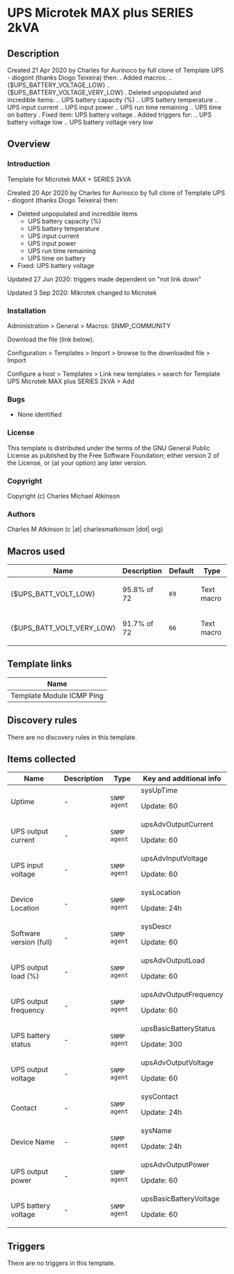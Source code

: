 # UPS Microtek MAX plus SERIES 2kVA

## Description

Created 21 Apr 2020 by Charles for Aurinoco by full clone of Template UPS - diogont (thanks Diogo Teixeira) then: . Added macros: .. {$UPS_BATTERY_VOLTAGE_LOW} .. {$UPS_BATTERY_VOLTAGE_VERY_LOW} . Deleted unpopulated and incredible items: .. UPS battery capacity (%) .. UPS battery temperature .. UPS input current .. UPS input power .. UPS run time remaining .. UPS time on battery . Fixed item: UPS battery voltage . Added triggers for: .. UPS battery voltage low .. UPS battery voltage very low

## Overview

### Introduction


Template for Microtek MAX + SERIES 2kVA


Created 20 Apr 2020 by Charles for Aurinoco by full clone of Template UPS - diogont (thanks Diogo Teixeira) then:


* Deleted unpopulated and incredible items
	+ UPS battery capacity (%)
	+ UPS battery temperature
	+ UPS input current
	+ UPS input power
	+ UPS run time remaining
	+ UPS time on battery
* Fixed: UPS battery voltage


Updated 27 Jun 2020: triggers made dependent on "not link down"


Updated 3 Sep 2020: Mikrotek changed to Microtek


### Installation


Administration > General > Macros: SNMP\_COMMUNITY


Download the file (link below).


Configuration > Templates > Import > browse to the downloaded file > Import


Configure a host > Templates > Link new templates > search for Template UPS Microtek MAX plus SERIES 2kVA > Add


### Bugs


* None identified


### License


This template is distributed under the terms of the GNU General Public License as published by the Free Software Foundation; either version 2 of the License, or (at your option) any later version.


### Copyright


Copyright (c) Charles Michael Atkinson


### Authors


Charles M Atkinson (c |at| charlesmatkinson |dot| org)



## Macros used

|Name|Description|Default|Type|
|----|-----------|-------|----|
|{$UPS_BATT_VOLT_LOW}|<p>95.8% of 72</p>|`69`|Text macro|
|{$UPS_BATT_VOLT_VERY_LOW}|<p>91.7% of 72</p>|`66`|Text macro|
## Template links

|Name|
|----|
|Template Module ICMP Ping|
## Discovery rules

There are no discovery rules in this template.

## Items collected

|Name|Description|Type|Key and additional info|
|----|-----------|----|----|
|Uptime|<p>-</p>|`SNMP agent`|sysUpTime<p>Update: 60</p>|
|UPS output current|<p>-</p>|`SNMP agent`|upsAdvOutputCurrent<p>Update: 60</p>|
|UPS input voltage|<p>-</p>|`SNMP agent`|upsAdvInputVoltage<p>Update: 60</p>|
|Device Location|<p>-</p>|`SNMP agent`|sysLocation<p>Update: 24h</p>|
|Software version (full)|<p>-</p>|`SNMP agent`|sysDescr<p>Update: 60</p>|
|UPS output load (%)|<p>-</p>|`SNMP agent`|upsAdvOutputLoad<p>Update: 60</p>|
|UPS output frequency|<p>-</p>|`SNMP agent`|upsAdvOutputFrequency<p>Update: 60</p>|
|UPS battery status|<p>-</p>|`SNMP agent`|upsBasicBatteryStatus<p>Update: 300</p>|
|UPS output voltage|<p>-</p>|`SNMP agent`|upsAdvOutputVoltage<p>Update: 60</p>|
|Contact|<p>-</p>|`SNMP agent`|sysContact<p>Update: 24h</p>|
|Device Name|<p>-</p>|`SNMP agent`|sysName<p>Update: 24h</p>|
|UPS output power|<p>-</p>|`SNMP agent`|upsAdvOutputPower<p>Update: 60</p>|
|UPS battery voltage|<p>-</p>|`SNMP agent`|upsBasicBatteryVoltage<p>Update: 60</p>|
## Triggers

There are no triggers in this template.

